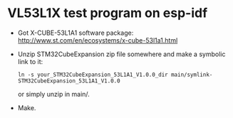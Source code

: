 # VL53L1X test program on esp-idf

  * Got X-CUBE-53L1A1 software package:
http://www.st.com/en/ecosystems/x-cube-53l1a1.html

  * Unzip STM32CubeExpansion zip file somewhere and make a symbolic link to it:

        ln -s your_STM32CubeExpansion_53L1A1_V1.0.0_dir main/symlink-STM32CubeExpansion_53L1A1_V1.0.0

      or simply unzip in main/.

  * Make.

